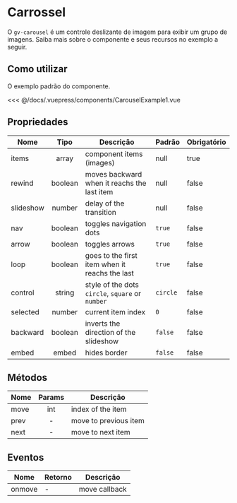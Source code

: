 # Carrossel

O `gv-carousel` é um controle deslizante de imagem para exibir um grupo de imagens. Saiba mais sobre o componente e seus recursos no exemplo a seguir.

## Como utilizar

O exemplo padrão do componente.

<carousel-example-1 />

<<< @/docs/.vuepress/components/CarouselExample1.vue

## Propriedades

| Nome      |  Tipo   | Descrição                                        | Padrão   | Obrigatório |
| --------- | :-----: | ------------------------------------------------ | -------- | ----------- |
| items     |  array  | component items (images)                         | null     | true        |
| rewind    | boolean | moves backward when it reachs the last item      | null     | false       |
| slideshow | number  | delay of the transition                          | null     | false       |
| nav       | boolean | toggles navigation dots                          | `true`   | false       |
| arrow     | boolean | toggles arrows                                   | `true`   | false       |
| loop      | boolean | goes to the first item when it reachs the last   | `true`   | false       |
| control   | string  | style of the dots `circle`, `square` or `number` | `circle` | false       |
| selected  | number  | current item index                               | `0`      | false       |
| backward  | boolean | inverts the direction of the slideshow           | `false`  | false       |
| embed     |  embed  | hides border                                     | `false`  | false       |

## Métodos

| Nome | Params | Descrição             |
| ---- | :----: | --------------------- |
| move |  int   | index of the item     |
| prev |   -    | move to previous item |
| next |   -    | move to next item     |

## Eventos

| Nome   | Retorno | Descrição     |
| ------ | ------- | ------------- |
| onmove | -       | move callback |

